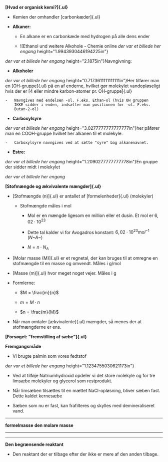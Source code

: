**[Hvad er organisk kemi?]{.ul}**

-   Kemien der omhandler [carbonkæder]{.ul}

-   **Alkaner:**

    -   En alkane er en carbonkæde med hydrogen på alle dens ender

    -   ![Ethanol und weitere Alkohole - Chemie online
*der var et billede her engang*
        height="1.9943930446194225in"}

*der var et billede her engang*
        height="2.1875in"}Navngivning:

-   **Alkoholer**

*der var et billede her engang*
        height="0.7173611111111111in"}Her tilfører man en
        [OH-gruppe]{.ul} på en af enderne, hvilket gør molekylet
        vandopløseligt hvis der er [4 eller mindre karbon-atomer pr.
        OH-gruppe]{.ul}

    -   Navngives med endelsen -ol. F.eks. Ethan-ol (hvis OH gruppen
        IKKE sidder i enden, indsætter man positionen før -ol. F.eks.
        Butan-2-ol)

-   **Carboxylsyre**

*der var et billede her engang*
        height="3.0277777777777777in"}her påfører man en COOH-gruppe
        hvilket her alkanen til et molekyle.

    -   Carboxylsyre navngives ved at sætte "syre" bag alkanenavnet.

-   **Estre:**

*der var et billede her engang*
height="1.2090277777777778in"}En gruppe der sidder midt i molekylet

*der var et billede her engang*

**[Stofmængde og ækvivalente mængder]{.ul}**

-   [Stofmængde (n)]{.ul} er antallet af [formelenheder]{.ul}
    (molekyler)

    -   Stofmængde måles i mol

        -   Mol er en mængde ligesom en million eller et dusin. Et mol
            er $6,02 \cdot 10^{23}$

        -   Dette tal kalder vi for Avogadros konstant:
            $6,02 \cdot 10^{23}\text{mo}l^{- 1}$ (*N~A~*)

        -   $N = n \cdot N_{A}$

-   [Molar masse (M)]{.ul} er et regnetal, der kan bruges til at omregne
    en stofmængde til en masse og omvendt. Måles i g/mol

-   [Masse (m)]{.ul} hvor meget noget vejer. Måles i g

-   Formlerne:

    -   $M = \frac{m}{n}$

    -   $m = M \cdot n$

    -   $n = \frac{m}{M}$

-   Når man omtaler [ækvivalente]{.ul} mængder, så menes der at
    stofmængderne er ens.

**[Forsøget: "fremstilling af sæbe"]{.ul}**

**Fremgangsmåde**

-   Vi brugte palmin som vores fedtstof

*der var et billede her engang*
    height="1.1234755030621173in"}

-   Ved at tilføje Natriumhydroxid opdeler vi det store molekyle og for
    tre limsæbe molekyler og glycerol som restprodukt.

-   Når limsæben tilsættes til en mættet NaCl-opløsning, bliver sæben
    fast. Dette kaldet kernesæbe

-   Sæben som nu er fast, kan frafilteres og skylles med demineraliseret
    vand.

  -----------------------------------------------------------------------
  **formelmasse**                     **den molare masse**
  ----------------------------------- -----------------------------------
                                      

  -----------------------------------------------------------------------

**Den begrænsende reaktant**

-   Den reaktant der er tilbage efter der ikke er mere af den anden
    tilbage.
